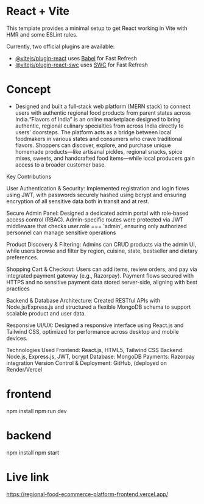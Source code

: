 # React + Vite

This template provides a minimal setup to get React working in Vite with HMR and some ESLint rules.

Currently, two official plugins are available:

- [@vitejs/plugin-react](https://github.com/vitejs/vite-plugin-react/blob/main/packages/plugin-react/README.md) uses [Babel](https://babeljs.io/) for Fast Refresh
- [@vitejs/plugin-react-swc](https://github.com/vitejs/vite-plugin-react-swc) uses [SWC](https://swc.rs/) for Fast Refresh

# Concept
- Designed and built a full‑stack web platform (MERN stack) to connect users with authentic regional food products from parent states across India.“Flavors of India” is an online marketplace designed to bring authentic, regional culinary specialties from across India directly to users' doorsteps. The platform acts as a bridge between local foodmakers in various states and consumers who crave traditional flavors. Shoppers can discover, explore, and purchase unique homemade products—like artisanal pickles, regional snacks, spice mixes, sweets, and handcrafted food items—while local producers gain access to a broader customer base.

Key Contributions

User Authentication & Security: Implemented registration and login flows using JWT, with passwords securely hashed using bcrypt and ensuring encryption of all sensitive data both in transit and at rest.

Secure Admin Panel: Designed a dedicated admin portal with role‑based access control (RBAC). Admin-specific routes were protected via JWT middleware that checks user.role === 'admin', ensuring only authorized personnel can manage sensitive operations 

Product Discovery & Filtering: Admins can CRUD products via the admin UI, while users browse and filter by region, cuisine, state, bestseller and dietary preferences.

Shopping Cart & Checkout: Users can add items, review orders, and pay via integrated payment gateway (e.g., Razorpay). Payment flows secured with HTTPS and no sensitive payment data stored server-side, aligning with best practices 

Backend & Database Architecture: Created RESTful APIs with Node.js/Express.js and structured a flexible MongoDB schema to support scalable product and user data.

Responsive UI/UX: Designed a responsive interface using React.js and Tailwind CSS, optimized for performance across desktop and mobile devices.

Technologies Used
Frontend: React.js, HTML5, Tailwind CSS
Backend: Node.js, Express.js, JWT, bcrypt
Database: MongoDB
Payments: Razorpay integration
Version Control & Deployment: GitHub, (deployed on Render/Vercel

# frontend
npm install
npm run dev

# backend
npm install
npm start

# Live link 
https://regional-food-ecommerce-platform-frontend.vercel.app/
